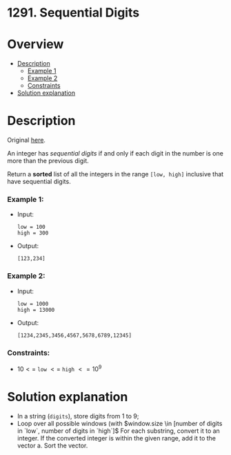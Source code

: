 # 1291. Sequential Digits

# Overview
- [Description](#description)
  - [Example 1](#example-1)
  - [Example 2](#example-2)
  - [Constraints](#constraints)
- [Solution explanation](#solution-explanation)

# Description
Original [here](https://leetcode.com/problems/sequential-digits/description/).

An integer has *sequential digits* if and only if each digit in the number is one more than the previous digit.

Return a **sorted** list of all the integers in the range `[low, high]` inclusive that have sequential digits.


### Example 1:
- Input:
  ```
  low = 100
  high = 300
  ```
  
- Output:
  ```
  [123,234]
  ```

### Example 2:
- Input:
  ```
  low = 1000
  high = 13000
  ```
  
- Output:
  ```
  [1234,2345,3456,4567,5678,6789,12345]
  ```


### Constraints:
  - $10 <=$ `low` $<=$ `high` $<= 10^9$

# Solution explanation
- In a string (`digits`), store digits from 1 to 9;
- Loop over all possible windows (with $window.size \in [number of digits in `low`, number of digits in `high`]$ 
    For each substring, convert it to an integer.
    If the converted integer is within the given range, add it to the vector a.
    Sort the vector.

